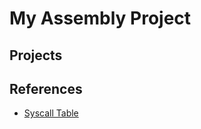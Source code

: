 # My Assembly Project

## Projects

## References

- [Syscall Table](https://blog.rchapman.org/posts/Linux_System_Call_Table_for_x86_64/)
